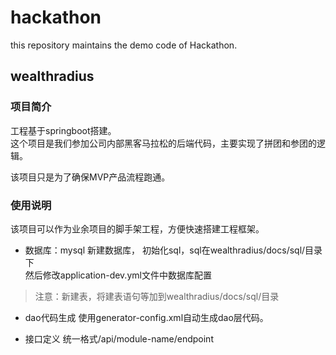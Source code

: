 # hackathon
this repository maintains the demo code of Hackathon.

## wealthradius
### 项目简介
工程基于springboot搭建。</br>
这个项目是我们参加公司内部黑客马拉松的后端代码，主要实现了拼团和参团的逻辑。</br>

该项目只是为了确保MVP产品流程跑通。

### 使用说明
该项目可以作为业余项目的脚手架工程，方便快速搭建工程框架。</br>

* 数据库：mysql
新建数据库，
初始化sql，sql在wealthradius/docs/sql/目录下</br>
然后修改application-dev.yml文件中数据库配置</br>

> 注意：新建表，将建表语句等加到wealthradius/docs/sql/目录

* dao代码生成
使用generator-config.xml自动生成dao层代码。

* 接口定义
统一格式/api/module-name/endpoint